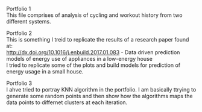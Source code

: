 Portfolio 1   
This file comprises of analysis of cycling and workout history from two different systems.  
  
Portfolio 2   
This is something I treid to replicate the results of a research paper found at:  
<font color = 'blue'>http://dx.doi.org/10.1016/j.enbuild.2017.01.083</font> - Data driven prediction models of energy use of appliances in a low-energy house  
I tried to replicate some of the plots and build models for prediction of energy usage in a small house.  
  
Portfolio 3  
I ahve tried to portray KNN algorithm in the portfolio. I am basically ttrying to generate some random points and then show how the     algorithms maps the data points to differnet clusters at each iteration.  
